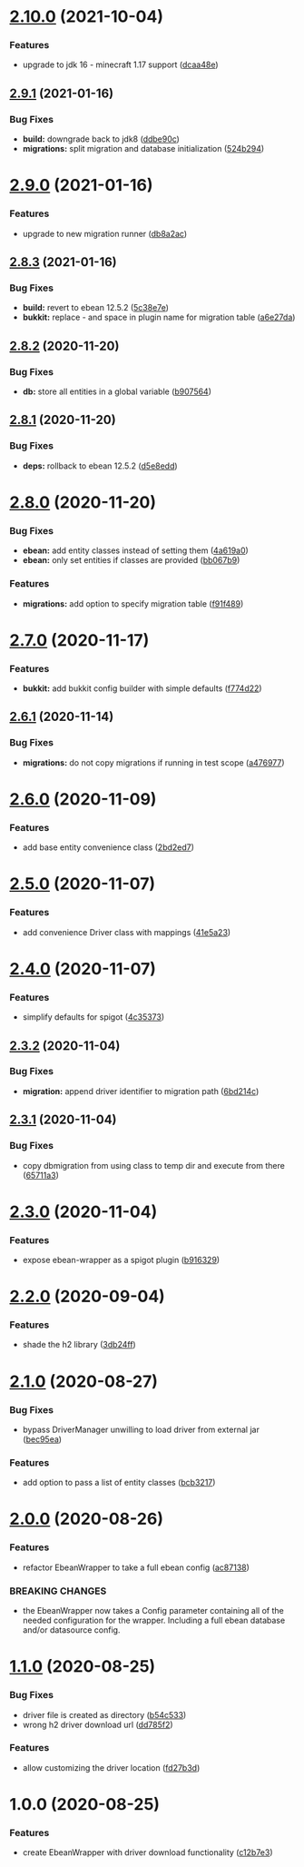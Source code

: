 # [2.10.0](https://github.com/Silthus/ebean-wrapper/compare/v2.9.1...v2.10.0) (2021-10-04)


### Features

* upgrade to jdk 16 - minecraft 1.17 support ([dcaa48e](https://github.com/Silthus/ebean-wrapper/commit/dcaa48e8b3c16d27fb111cf106d56bfbec4aed7d))

## [2.9.1](https://github.com/Silthus/ebean-wrapper/compare/v2.9.0...v2.9.1) (2021-01-16)


### Bug Fixes

* **build:** downgrade back to jdk8 ([ddbe90c](https://github.com/Silthus/ebean-wrapper/commit/ddbe90c9d8c36e4e22b830438df4af8e3adf3338))
* **migrations:** split migration and database initialization ([524b294](https://github.com/Silthus/ebean-wrapper/commit/524b2949aab989d07dbca265b8507d400cae3781))

# [2.9.0](https://github.com/Silthus/ebean-wrapper/compare/v2.8.3...v2.9.0) (2021-01-16)


### Features

* upgrade to new migration runner ([db8a2ac](https://github.com/Silthus/ebean-wrapper/commit/db8a2ac57054b242f96f5ba3ad7247ff7afde9fa))

## [2.8.3](https://github.com/Silthus/ebean-wrapper/compare/v2.8.2...v2.8.3) (2021-01-16)


### Bug Fixes

* **build:** revert to ebean 12.5.2 ([5c38e7e](https://github.com/Silthus/ebean-wrapper/commit/5c38e7e8592cf261f0e33d810e58c8f4401c52b6))
* **bukkit:** replace - and space in plugin name for migration table ([a6e27da](https://github.com/Silthus/ebean-wrapper/commit/a6e27daf89f782b85c2738cbe9aa71ec237b1dcb))

## [2.8.2](https://github.com/Silthus/ebean-wrapper/compare/v2.8.1...v2.8.2) (2020-11-20)


### Bug Fixes

* **db:** store all entities in a global variable ([b907564](https://github.com/Silthus/ebean-wrapper/commit/b9075649f221f7a6b56b8e8f6e061cdffce0fbc3))

## [2.8.1](https://github.com/Silthus/ebean-wrapper/compare/v2.8.0...v2.8.1) (2020-11-20)


### Bug Fixes

* **deps:** rollback to ebean 12.5.2 ([d5e8edd](https://github.com/Silthus/ebean-wrapper/commit/d5e8edd18bae3e5f23381186d2babad61583b643))

# [2.8.0](https://github.com/Silthus/ebean-wrapper/compare/v2.7.0...v2.8.0) (2020-11-20)


### Bug Fixes

* **ebean:** add entity classes instead of setting them ([4a619a0](https://github.com/Silthus/ebean-wrapper/commit/4a619a0777371208750113bcb5fe7de41aacb062))
* **ebean:** only set entities if classes are provided ([bb067b9](https://github.com/Silthus/ebean-wrapper/commit/bb067b9731d7213f49c8119ba37cdd1d479cbd26))


### Features

* **migrations:** add option to specify migration table ([f91f489](https://github.com/Silthus/ebean-wrapper/commit/f91f4895106446dea110744367524a8c3e004e5f))

# [2.7.0](https://github.com/Silthus/ebean-wrapper/compare/v2.6.1...v2.7.0) (2020-11-17)


### Features

* **bukkit:** add bukkit config builder with simple defaults ([f774d22](https://github.com/Silthus/ebean-wrapper/commit/f774d2233ff6a676f5df3b0b3a47fb9417b9637e))

## [2.6.1](https://github.com/Silthus/ebean-wrapper/compare/v2.6.0...v2.6.1) (2020-11-14)


### Bug Fixes

* **migrations:** do not copy migrations if running in test scope ([a476977](https://github.com/Silthus/ebean-wrapper/commit/a476977dcbe8be4878c60718bb237255c01fdb5f))

# [2.6.0](https://github.com/Silthus/ebean-wrapper/compare/v2.5.0...v2.6.0) (2020-11-09)


### Features

* add base entity convenience class ([2bd2ed7](https://github.com/Silthus/ebean-wrapper/commit/2bd2ed7819624dcf41dab100c2581aa1efc696dd))

# [2.5.0](https://github.com/Silthus/ebean-wrapper/compare/v2.4.0...v2.5.0) (2020-11-07)


### Features

* add convenience Driver class with mappings ([41e5a23](https://github.com/Silthus/ebean-wrapper/commit/41e5a23847385d5737aa221bb38ae42cec8727c6))

# [2.4.0](https://github.com/Silthus/ebean-wrapper/compare/v2.3.2...v2.4.0) (2020-11-07)


### Features

* simplify defaults for spigot ([4c35373](https://github.com/Silthus/ebean-wrapper/commit/4c353736f79fdaf1b4fb0562088f374d32894465))

## [2.3.2](https://github.com/Silthus/ebean-wrapper/compare/v2.3.1...v2.3.2) (2020-11-04)


### Bug Fixes

* **migration:** append driver identifier to migration path ([6bd214c](https://github.com/Silthus/ebean-wrapper/commit/6bd214c6d3ff9f312cc94c60f52042228919671e))

## [2.3.1](https://github.com/Silthus/ebean-wrapper/compare/v2.3.0...v2.3.1) (2020-11-04)


### Bug Fixes

* copy dbmigration from using class to temp dir and execute from there ([65711a3](https://github.com/Silthus/ebean-wrapper/commit/65711a3c6ea63342d40087098484181635cee08d))

# [2.3.0](https://github.com/Silthus/ebean-wrapper/compare/v2.2.0...v2.3.0) (2020-11-04)


### Features

* expose ebean-wrapper as a spigot plugin ([b916329](https://github.com/Silthus/ebean-wrapper/commit/b9163290739497a8c2ccd49f6734801c329186b8))

# [2.2.0](https://github.com/Silthus/ebean-wrapper/compare/v2.1.0...v2.2.0) (2020-09-04)


### Features

* shade the h2 library ([3db24ff](https://github.com/Silthus/ebean-wrapper/commit/3db24ffc75c9b1b01c89e310536c7d0036a310fd))

# [2.1.0](https://github.com/Silthus/ebean-wrapper/compare/v2.0.0...v2.1.0) (2020-08-27)


### Bug Fixes

* bypass DriverManager unwilling to load driver from external jar ([bec95ea](https://github.com/Silthus/ebean-wrapper/commit/bec95ead36f9f9d8585634bf3778ed1559ec2c77))


### Features

* add option to pass a list of entity classes ([bcb3217](https://github.com/Silthus/ebean-wrapper/commit/bcb3217866d5cbb02f0ae7b6b294fcb2513289ca))

# [2.0.0](https://github.com/Silthus/ebean-wrapper/compare/v1.1.0...v2.0.0) (2020-08-26)


### Features

* refactor EbeanWrapper to take a full ebean config ([ac87138](https://github.com/Silthus/ebean-wrapper/commit/ac871384639ca678a02814e0ebb683881ab7a148))


### BREAKING CHANGES

* the EbeanWrapper now takes a Config parameter containing all of the needed configuration for the wrapper. Including a full ebean database and/or datasource config.

# [1.1.0](https://github.com/Silthus/ebean-wrapper/compare/v1.0.0...v1.1.0) (2020-08-25)


### Bug Fixes

* driver file is created as directory ([b54c533](https://github.com/Silthus/ebean-wrapper/commit/b54c533eff92ee6c703ba8b15c01879cedc84313))
* wrong h2 driver download url ([dd785f2](https://github.com/Silthus/ebean-wrapper/commit/dd785f299c245386e4c4c82c6faf1a27707c0553))


### Features

* allow customizing the driver location ([fd27b3d](https://github.com/Silthus/ebean-wrapper/commit/fd27b3dba510ba3be522aabdb61b2e60787f7f97))

# 1.0.0 (2020-08-25)


### Features

* create EbeanWrapper with driver download functionality ([c12b7e3](https://github.com/Silthus/ebean-wrapper/commit/c12b7e3cdf7bce0de6c26dc72a78bff652e7b4ed))
